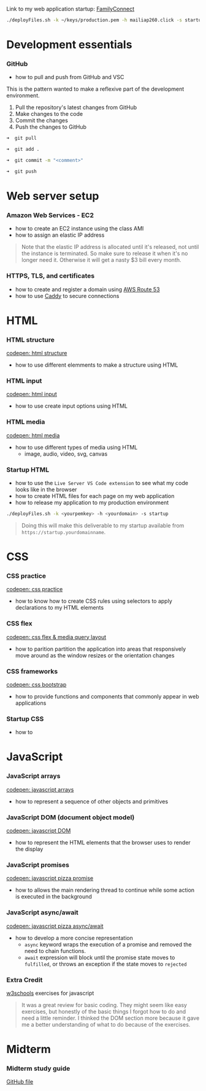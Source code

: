Link to my web application startup: [FamilyConnect](https://startup.mailiap260.click/index.html)

```sh
./deployFiles.sh -k ~/keys/production.pem -h mailiap260.click -s startup
```

# Development essentials

### GitHub
* how to pull and push from GitHub and VSC

This is the pattern wanted to make a reflexive part of the development environment.
1. Pull the repository's latest changes from GitHub
2. Make changes to the code
3. Commit the changes
4. Push the changes to GitHub

```sh
➜  git pull

➜  git add .

➜  git commit -m "<comment>"

➜  git push
```
  
# Web server setup

### Amazon Web Services - EC2 
* how to create an EC2 instance using the class AMI
* how to assign an elastic IP address 
> Note that the elastic IP address is allocated until it's released, not until the instance is terminated. So make sure to release it when it's no longer need it. Otherwise it will get a nasty $3 bill every month.

### HTTPS, TLS, and certificates
* how to create and register a domain using [AWS Route 53](https://github.com/webprogramming260/.github/blob/main/profile/webServers/amazonWebServicesRoute53/amazonWebServicesRoute53.md)
* how to use [Caddy](https://github.com/webprogramming260/.github/blob/main/profile/webServers/https/https.md) to secure connections

# HTML

### HTML structure
[codepen: html structure](https://codepen.io/mpohahau/pen/mdNbPmG)
* how to use different elemments to make a structure using HTML

### HTML input
[codepen: html input](https://codepen.io/mpohahau/pen/mdNbVwm)
* how to use create input options using HTML

### HTML media
[codepen: html media](https://codepen.io/mpohahau/pen/mdNbVpw)
* how to use different types of media using HTML
  * image, audio, video, svg, canvas

### Startup HTML
* how to use the `Live Server VS Code extension` to see what my code looks like in the browser
* how to create HTML files for each page on my web application
* how to release my application to my production environment

```sh
./deployFiles.sh -k <yourpemkey> -h <yourdomain> -s startup
```

> Doing this will make this deliverable to my startup available from `https://startup.yourdomainname`.


# CSS

### CSS practice
[codepen: css practice](https://codepen.io/mpohahau/pen/eYqNmBy)
* how to know how to create CSS rules using selectors to apply declarations to my HTML elements

### CSS flex
[codepen: css flex & media query layout](https://codepen.io/mpohahau/pen/JjgKoLJ)
* how to parition partition the application into areas that responsively move around as the window resizes or the orientation changes

### CSS frameworks
[codepen: css bootstrap](https://codepen.io/mpohahau/pen/XWvKJyp?editors=1100)
* how to provide functions and components that commonly appear in web applications

### Startup CSS
* how to


# JavaScript

### JavaScript arrays
[codepen: javascript arrays](https://codepen.io/mpohahau/pen/oNKBYZw)
* how to represent a sequence of other objects and primitives

### JavaScript DOM (document object model)
[codepen: javascript DOM](https://codepen.io/mpohahau/pen/rNXjWwO)
* how to represent the HTML elements that the browser uses to render the display


### JavaScript promises
[codepen: javascript pizza promise](https://codepen.io/mpohahau/pen/XWvabmB)
* how to allows the main rendering thread to continue while some action is executed in the background

### JavaScript async/await
[codepen: javascript pizza async/await](https://codepen.io/mpohahau/pen/PoMKqoP)
* how to develop a more concise representation
  * `async` keyword wraps the execution of a promise and removed the need to chain functions.
  * `await` expression will block until the promise state moves to `fulfilled`, or throws an exception if the state moves to `rejected`

### Extra Credit
[w3schools](https://www.w3schools.com/js/exercise_js.asp?filename=exercise_js_variables1) exercises for javascript

> It was a great review for basic coding. They might seem like easy exercises, but honestly of the basic things I forgot how to do and need a little reminder. I thinked the DOM section more because it gave me a better understanding of what to do because of the exercises.

# Midterm

### Midterm study guide
[GitHub file](midterm_review.md)


